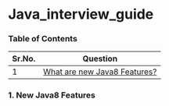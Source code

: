 # Java_interview_guide

### Table of Contents
| Sr.No.        | Question      | 
| ------------- |-------------| 
| 1             |[What are new Java8 Features?](https://github.com/chetanpatil414/Java_interview_guide/edit/main/README.md#1-new-java8-features) | 


### 1. New Java8 Features
